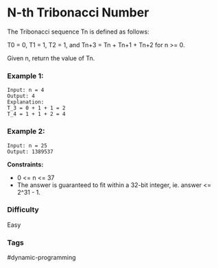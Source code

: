 # N-th Tribonacci Number

The Tribonacci sequence Tn is defined as follows:

T0 = 0, T1 = 1, T2 = 1, and Tn+3 = Tn + Tn+1 + Tn+2 for n >= 0.

Given n, return the value of Tn.

### Example 1:

```
Input: n = 4
Output: 4
Explanation:
T_3 = 0 + 1 + 1 = 2
T_4 = 1 + 1 + 2 = 4
```

### Example 2:

```
Input: n = 25
Output: 1389537
```

**Constraints:**

-   0 <= n <= 37
-   The answer is guaranteed to fit within a 32-bit integer, ie. answer <= 2^31 - 1.

### Difficulty

Easy

### Tags

#dynamic-programming

